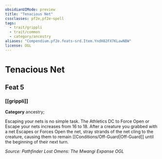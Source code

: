 ```yaml
---
obsidianUIMode: preview
title: "Tenacious Net"
cssclasses: pf2e,pf2e-spell
tags:
  - trait/grippli
  - trait/common
  - category/ancestry
aliases: "Compendium.pf2e.feats-srd.Item.YndH82FX7KLawNBW"
license: OGL
---
```

# Tenacious Net
## Feat 5
### [[grippli]]

**Category** ancestry; 




Escaping your nets is no simple task. The Athletics DC to Force Open or Escape your nets increases from 16 to 18. After a creature you grabbed with a net Escapes or Forces Open the net, stray strands of the net cling to the creature, causing them to remain [[Conditions/Off-Guard|Off-Guard]] until the beginning of their next turn.

*Source: Pathfinder Lost Omens: The Mwangi Expanse*
*OGL*